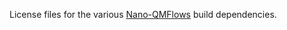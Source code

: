 License files for the various [Nano-QMFlows](https://github.com/SCM-NV/nano-qmflows) build dependencies.
